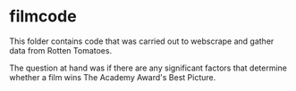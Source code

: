 # filmcode

This folder contains code that was carried out to webscrape and gather data from Rotten Tomatoes. 

The question at hand was if there are any significant factors that determine whether a film wins The Academy Award's Best Picture.
